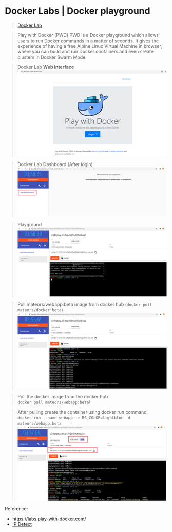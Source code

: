 # Docker Labs | Docker playground
>[Docker Lab](https://labs.play-with-docker.com)

> Play with Docker (PWD)
> PWD is a Docker playground which allows users to run Docker commands in a matter of seconds. It gives the experience of having a free Alpine Linux Virtual Machine in browser, where you can build and run Docker containers and even create clusters in Docker Swarm Mode.

> Docker Lab **Web Interface**\
![pwd](../screenshots/labs/pwd.png)

> Docker Lab Dashboard (After login)\
![dashboard](../screenshots/labs/dashboard.png)

> Playground\
![pwd](../screenshots/labs/labs_playground.png)

> Pull mateors/webapp:beta image from docker hub (`docker pull mateors/docker:beta`)\
![docker_pull](../screenshots/labs/docker_pull.png)

> Pull the docker image from the docker hub\
> `docker pull mateors/webapp:beta`\

> After pulling create the container using docker run command\
> `docker run --name webapp -e BG_COLOR=lightblue -d mateors/webapp:beta`\
![docker_run_container](../screenshots/labs/docker_run_container.png)

Reference:
* https://labs.play-with-docker.com/
* [IP Detect](https://major.io/icanhazip-com-faq/)